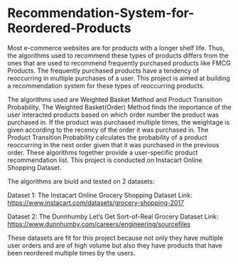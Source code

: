 # Recommendation-System-for-Reordered-Products
Most e-commerce websites are for products with a longer shelf life. Thus, the algorithms used to recommend these types of products differs from the ones that are used to recommend frequently purchased products like FMCG Products. The frequently purchased products have a tendency of reoccurring in multiple purchases of a user. This project is aimed at building a recommendation system for these types of reoccurring products. 

The algorithms used are Weighted Basket Method and Product Transition Probability. The Weighted Basket(Order) Method finds the importance of the user interacted products based on which order number the product was purchased in. If the product was purchased multiple times, the weightage is given according to the recency of the order it was purchased in. The Product Transition Probability calculates the probability of a product reoccurring in the next order given that it was purchased in the previous order. These algorithms together provide a user-specific product recommendation list. This project is conducted on Instacart Online Shopping Dataset.

The algorithms are biuld and tested on 2 datasets:

Dataset 1: The Instacart Online Grocery Shopping Dataset 
Link: https://www.instacart.com/datasets/grocery-shopping-2017

Dataset 2: The Dunnhumby Let’s Get Sort-of-Real Grocery Dataset
Link: https://www.dunnhumby.com/careers/engineering/sourcefiles

These datasets are fit for this project because not only they have multiple user orders and are of high volume but also they have products that
have been reordered multiple times by the users.
